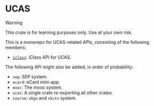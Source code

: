 # UCAS

> [!WARNING]
> This crate is for learning purposes only. Use at your own risk.

This is a monorepo for UCAS-related APIs, consisting of the following members:

- [`iclass`](./iclass/): iClass API for UCAS.

The following API might also be added, in order of probability:

- `sep`: SEP system.
- `ecard`: eCard mini-app.
- `mooc`: The mooc system.
- `ucas`: A single crate re-exporting all other crates.
- `course`: `xkgo` and `xkcts` system.
